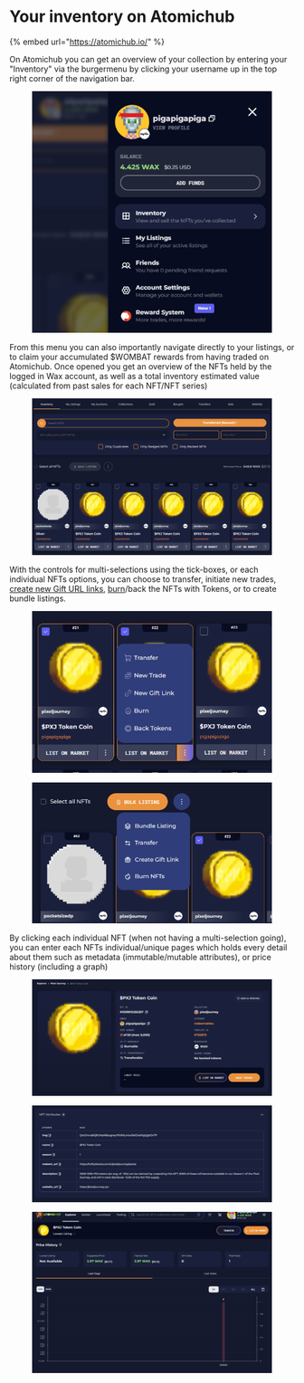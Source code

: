 # Your inventory on Atomichub

{% embed url="https://atomichub.io/" %}

On Atomichub you can get an overview of your collection by entering your "Inventory" via the burgermenu by clicking your username up in the top right corner of the navigation bar.

<figure><img src="../../../.gitbook/assets/image (145).png" alt=""><figcaption></figcaption></figure>

From this menu you can also importantly navigate directly to your listings, or to claim your accumulated $WOMBAT rewards from having traded on Atomichub. Once opened you get an overview of the NFTs held by the logged in Wax account, as well as a total inventory estimated value (calculated from past sales for each NFT/NFT series)

<figure><img src="../../../.gitbook/assets/image (146).png" alt=""><figcaption></figcaption></figure>

With the controls for multi-selections using the tick-boxes, or each individual NFTs options, you can choose to transfer, initiate new trades, [create new Gift URL links](creating-url-gift-claim-links.md), [burn](burning-nfts-on-ah.md)/back the NFTs with Tokens, or to create bundle listings.

<div>

<figure><img src="../../../.gitbook/assets/image (1) (2).png" alt=""><figcaption></figcaption></figure>

 

<figure><img src="../../../.gitbook/assets/image (2) (2).png" alt=""><figcaption></figcaption></figure>

</div>

By clicking each individual NFT (when not having a multi-selection going), you can enter each NFTs individual/unique pages which holds every detail about them such as metadata (immutable/mutable attributes), or price history (including a graph)

<div>

<figure><img src="../../../.gitbook/assets/image (3) (1).png" alt=""><figcaption></figcaption></figure>

 

<figure><img src="../../../.gitbook/assets/image (4) (1).png" alt=""><figcaption></figcaption></figure>

 

<figure><img src="../../../.gitbook/assets/image (5) (1).png" alt=""><figcaption></figcaption></figure>

</div>
